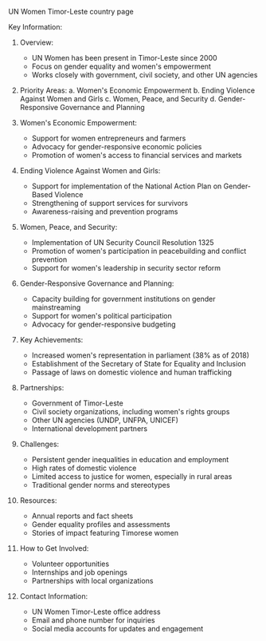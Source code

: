 UN Women Timor-Leste country page

Key Information:

1. Overview:
   - UN Women has been present in Timor-Leste since 2000
   - Focus on gender equality and women's empowerment
   - Works closely with government, civil society, and other UN agencies

2. Priority Areas:
   a. Women's Economic Empowerment
   b. Ending Violence Against Women and Girls
   c. Women, Peace, and Security
   d. Gender-Responsive Governance and Planning

3. Women's Economic Empowerment:
   - Support for women entrepreneurs and farmers
   - Advocacy for gender-responsive economic policies
   - Promotion of women's access to financial services and markets

4. Ending Violence Against Women and Girls:
   - Support for implementation of the National Action Plan on Gender-Based Violence
   - Strengthening of support services for survivors
   - Awareness-raising and prevention programs

5. Women, Peace, and Security:
   - Implementation of UN Security Council Resolution 1325
   - Promotion of women's participation in peacebuilding and conflict prevention
   - Support for women's leadership in security sector reform

6. Gender-Responsive Governance and Planning:
   - Capacity building for government institutions on gender mainstreaming
   - Support for women's political participation
   - Advocacy for gender-responsive budgeting

7. Key Achievements:
   - Increased women's representation in parliament (38% as of 2018)
   - Establishment of the Secretary of State for Equality and Inclusion
   - Passage of laws on domestic violence and human trafficking

8. Partnerships:
   - Government of Timor-Leste
   - Civil society organizations, including women's rights groups
   - Other UN agencies (UNDP, UNFPA, UNICEF)
   - International development partners

9. Challenges:
   - Persistent gender inequalities in education and employment
   - High rates of domestic violence
   - Limited access to justice for women, especially in rural areas
   - Traditional gender norms and stereotypes

10. Resources:
    - Annual reports and fact sheets
    - Gender equality profiles and assessments
    - Stories of impact featuring Timorese women

11. How to Get Involved:
    - Volunteer opportunities
    - Internships and job openings
    - Partnerships with local organizations

12. Contact Information:
    - UN Women Timor-Leste office address
    - Email and phone number for inquiries
    - Social media accounts for updates and engagement